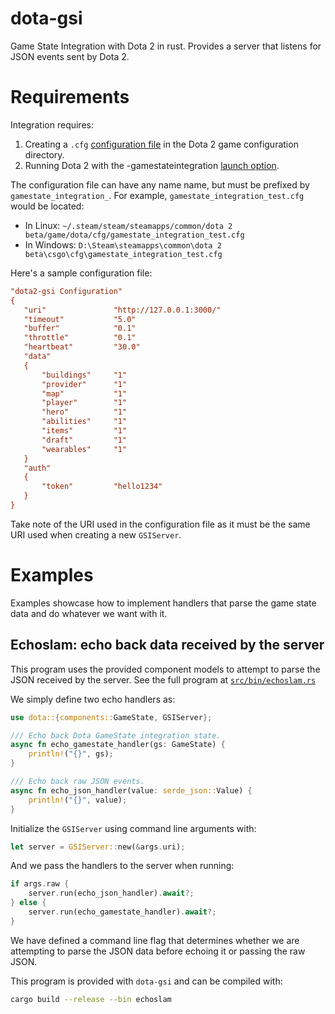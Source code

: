 # dota-gsi

Game State Integration with Dota 2 in rust. Provides a server that listens for JSON events sent by Dota 2.

# Requirements

Integration requires:
1. Creating a `.cfg` [configuration file](https://developer.valvesoftware.com/wiki/Counter-Strike:_Global_Offensive_Game_State_Integration) in the Dota 2 game configuration directory.
2. Running Dota 2 with the -gamestateintegration [launch option](https://help.steampowered.com/en/faqs/view/7d01-d2dd-d75e-2955).

The configuration file can have any name name, but must be prefixed by `gamestate_integration_`.
For example, `gamestate_integration_test.cfg` would be located:
* In Linux: `~/.steam/steam/steamapps/common/dota 2 beta/game/dota/cfg/gamestate_integration_test.cfg`
* In Windows: `D:\Steam\steamapps\common\dota 2 beta\csgo\cfg\gamestate_integration_test.cfg`

Here's a sample configuration file:

```cfg
"dota2-gsi Configuration"
{
   "uri"               "http://127.0.0.1:3000/"
   "timeout"           "5.0"
   "buffer"            "0.1"
   "throttle"          "0.1"
   "heartbeat"         "30.0"
   "data"
   {
       "buildings"     "1"
       "provider"      "1"
       "map"           "1"
       "player"        "1"
       "hero"          "1"
       "abilities"     "1"
       "items"         "1"
       "draft"         "1"
       "wearables"     "1"
   }
   "auth"
   {
       "token"         "hello1234"
   }
}
```

Take note of the URI used in the configuration file as it must be the same URI used when creating a new `GSIServer`.

# Examples

Examples showcase how to implement handlers that parse the game state data and do whatever we want with it.

## Echoslam: echo back data received by the server

This program uses the provided component models to attempt to parse the JSON received by the server. See the full program at [`src/bin/echoslam.rs`](./src/bin/echoslam.rs)

We simply define two echo handlers as:

```rust
use dota::{components::GameState, GSIServer};

/// Echo back Dota GameState integration state.
async fn echo_gamestate_handler(gs: GameState) {
    println!("{}", gs);
}

/// Echo back raw JSON events.
async fn echo_json_handler(value: serde_json::Value) {
    println!("{}", value);
}
```

Initialize the `GSIServer` using command line arguments with:

```rust
let server = GSIServer::new(&args.uri);
```

And we pass the handlers to the server when running:

```rust
if args.raw {
    server.run(echo_json_handler).await?;
} else {
    server.run(echo_gamestate_handler).await?;
}
```

We have defined a command line flag that determines whether we are attempting to parse the JSON data before echoing it or passing the raw JSON.

This program is provided with `dota-gsi` and can be compiled with:

```sh
cargo build --release --bin echoslam
```
